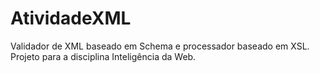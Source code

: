 # AtividadeXML
Validador de XML baseado em Schema e processador baseado em XSL.
Projeto para a disciplina Inteligência da Web.
